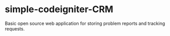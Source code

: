 # simple-codeigniter-CRM
Basic open source web application for storing problem reports and tracking requests.
